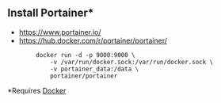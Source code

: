 ## Install Portainer*
* https://www.portainer.io/
* https://hub.docker.com/r/portainer/portainer/
```
        docker run -d -p 9000:9000 \
            -v /var/run/docker.sock:/var/run/docker.sock \
            -v portainer_data:/data \
            portainer/portainer
```
*Requires [Docker](./install-docker.md)
